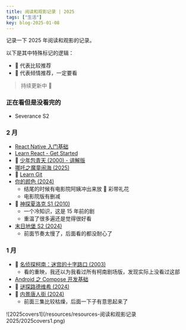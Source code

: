 ```yaml
---
title: 阅读和观影记录 | 2025
tags: ["生活"]
key: blog-2025-01-08
---
```


记录一下 2025 年阅读和观影的记录。

<!--more-->

以下是其中特殊标记的逻辑：

* 🍕 代表比较推荐
* 🍔 代表倾情推荐，一定要看

> 持续更新中 🤯

### 正在看但是没看完的

* Severance S2

### 2 月

* [React Native 入门基础](https://reactnative.cn/docs/getting-started)
* [Learn React - Get Started](https://react.dev/learn)
* 🍕 [少年包青天 (2000) - 讲解版](https://www.bilibili.com/video/BV1ujqDYRE8i/)
* [哪吒之魔童闹海 (2025)](https://movie.douban.com/subject/34780991/)
* 🍕 [Learn Git](https://help.gitee.com/learn-Git-Branching/?locale=zh_CN)
* [你的颜色 (2024)](https://movie.douban.com/subject/36177245/)
  * 结尾的时候有电影院阿姨冲出来放 🎉 彩带礼花
  * 电影院版有删减
* 🍔 [神探夏洛克 S1 (2010)](https://movie.douban.com/subject/3986493/)
  * 一个冷知识，这是 15 年前的剧
  * 重温了很多遍还是觉得很好看
* [末日地堡 S2 (2024)](https://movie.douban.com/subject/36444323/) 
  * 前面节奏太慢了，后面看的都没耐心了

### 1 月

* 🍕 [名侦探柯南：迷宫的十字路口 (2003)](https://movie.douban.com/subject/2357707/)
  * 看的重映，我还以为我看过所有柯南剧场版，发现实际上没看过这部
* [Android 之 Compose 开发基础](https://developer.android.com/courses/android-basics-compose/course?hl=zh-cn)
* 🍕 [谜探路德维希 (2024)](gustoplus://plus.gustoenglish.com/post/4352)
* 🍕 [内景唐人街 (2024)](gustoplusdev://plus-test.gustoenglish.com/post/4352)
  * 前面三集比较枯燥，后面一下子有意思起来了

![2025covers1](/resources/resources-阅读和观影记录 2025/2025covers1.png)

